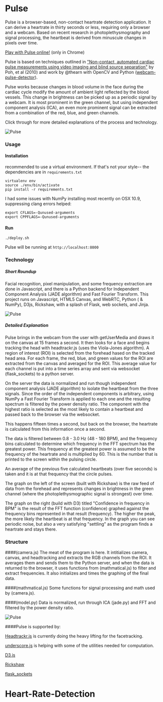 Pulse
===========

Pulse is a browser-based, non-contact heartrate detection application. It can derive a heartrate in thirty seconds or less, requiring only a browser and a webcam. Based on recent research in photoplethysmography and signal processing, the heartbeat is derived from minuscule changes in pixels over time.

[Play with Pulse online!](http://pulsation.herokuapp.com) (only in Chrome)
 
Pulse is based on techniques outlined in ["Non-contact, automated cardiac pulse measurements using video imaging and blind source separation"](http://www.opticsinfobase.org/oe/abstract.cfm?uri=oe-18-10-10762) by Poh, et al (2010) and work by @thearn with OpenCV and Python ([webcam-pulse-detector](https://github.com/thearn/webcam-pulse-detector)).

Pulse works because changes in blood volume in the face during the cardiac cycle modify the amount of ambient light reflected by the blood vessels. This change in brightness can be picked up as a periodic signal by a webcam. It is most prominent in the green channel, but using independent component analysis (ICA), an even more prominent signal can be extracted from a combination of the red, blue, and green channels.


Click through for more detailed explanations of the process and technology.

![Pulse](https://raw.github.com/camilleanne/biofeedback/master/resources/screenshot_splash.png)

### Usage

#### Installation
recommended to use a virtual environment. If that's not your style-- the dependencies are in `requirements.txt`

```
virtualenv env
source ./env/bin/activate
pip install -r requirements.txt
```

I had some issues with NumPy installing most recently on OSX 10.9, suppressing clang errors helped:

```
export CFLAGS=-Qunused-arguments
export CPPFLAGS=-Qunused-arguments
```

#### Run
```
./deploy.sh
```

Pulse will be running at `http://localhost:8000`

### Technology

##### Short Roundup

Facial recognition, pixel manipulation, and some frequency extraction are done in Javascript, and there is a Python backend for Independent Component Analysis (JADE algorithm) and Fast Fourier Transform. This project runs on Javascript, HTML5 Canvas, and WebRTC, Python ( & NumPy), D3js, Rickshaw, with a splash of Flask, web sockets, and Jinja.

![Pulse](https://raw.github.com/camilleanne/biofeedback/master/resources/screenshot_min1.png)


##### Detailed Explanation

Pulse brings in the webcam from the user with getUserMedia and draws it on the canvas at 15 frames a second. It then looks for a face and begins tracking the head with headtrackr.js (uses the Viola-Jones algorithm). A region of interest (ROI) is selected from the forehead hased on the tracked head area. For each frame, the red, blue, and green values for the ROI are extracted from the canvas and averaged for the ROI. This average value for each channel is put into a time series array and sent via websocket (flask_sockets) to a python server. 

On the server the data is normalized and run though independent component analysis (JADE algorithm) to isolate the heartbeat from the three signals. Since the order of the independent components is arbitrary, using NumPy a Fast Fourier Transform is applied to each one and the resulting spectrum is filtered by the power density ratio. The component with the highest ratio is selected as the most likely to contain a heartbeat and passed back to the browser via the websocket.

This happens fifteen times a second, but back on the browser, the heartrate is calculated from this information once a second.

The data is filtered between 0.8 - 3.0 Hz (48 - 180 BPM), and the frequency bins calculated to determine which frequency in the FFT spectrum has the greatest power. This frequency at the greatest power is assumed to be the frequency of the heartrate and is multiplied by 60. This is the number that is printed to the screen within the pulsing circle.

An average of the previous five calculated heartbeats (over five seconds) is taken and it is at that frequency that the circle pulses.

The graph on the left of the screen (built with Rickshaw) is the raw feed of data from the forehead and represents changes in brightness in the green channel (where the photoplethysmographic signal is strongest) over time.

The graph on the right (build with D3) titled "Confidence in frequency in BPM" is the result of the FFT function (confidence) graphed against the frequency bins represented in that result (frequency). The higher the peak, the more likely the heartbeat is at that frequency. In the graph you can see periodic noise, but also a very satisfying "settling" as the program finds a heartrate and stays there.

### Structure
####(camera.js)
The meat of the program is here. It intitializes camera, canvas, and headtracking and extracts the RGB channels from the ROI. It averages them and sends them to the Python server, and when the data is returned to the browser, it uses functions from (mathmatical.js) to filter and extract frequencies. It also initializes and times the graphing of the final data.

####(mathmatical.js)
Some functions for signal processing and math used by (camera.js).

####(model.py)
Data is normalized, run through ICA (jade.py) and FFT and filtered by the power density ratio.


![Pulse](https://raw.github.com/camilleanne/biofeedback/master/resources/screenshot_info3.png)


####Pulse is supported by:

[Headtrackr.js](https://github.com/auduno/headtrackr/) is currently doing the heavy lifting for the facetracking.

[underscore.js](https://github.com/jashkenas/underscore) is helping with some of the utilities needed for computation.

[D3.js](https://d3js.org)

[Rickshaw](https://github.com/shutterstock/rickshaw)

[flask_sockets](https://github.com/kennethreitz/flask-sockets)
# Heart-Rate-Detection
